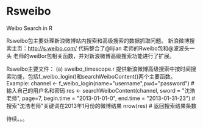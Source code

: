 Rsweibo
=======

Weibo Search in R

Rsweibo包主要处理新浪微博站内搜索和高级搜索的数据抓取问题。
新浪微博搜索主页：http://s.weibo.com/
代码整合了@lijian 老师的Rweibo包和@波波头一头 老师的weiBor包相关函数，并对新浪微博高级搜索功能进行了扩展。

Rsweibo主要文件：
(a) sweibo_timescope.r
提供新浪微博高级搜索中按时间搜索功能，包括f_weibo_login()和searchWeiboContent()两个主要函数。
Example:
channel <- f_weibo_login(name="username",pwd="password")  # 输入自己的用户名和密码
res <- searchWeiboContent(channel, sword = "沈浩老师", page=7,
	begin.time = "2013-01-01-0", end.time = "2013-01-31-23")  # 搜索"沈浩老师"关键词在2013年1月份的微博结果
nrow(res)  # 返回搜索结果条数

待续。。。